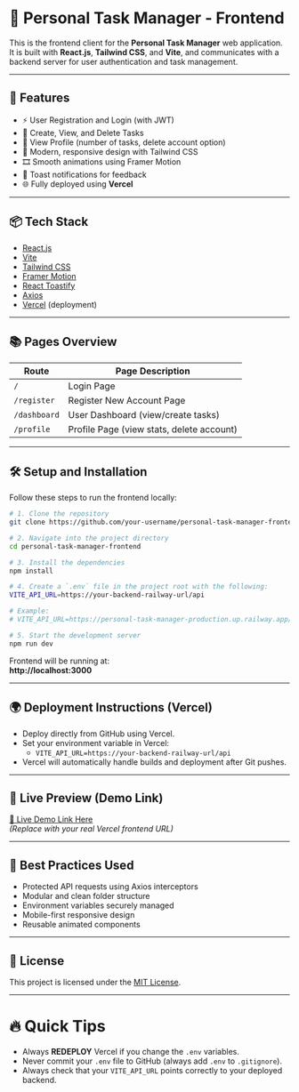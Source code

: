 # 🎨 Personal Task Manager - Frontend

This is the frontend client for the **Personal Task Manager** web application.  
It is built with **React.js**, **Tailwind CSS**, and **Vite**, and communicates with a backend server for user authentication and task management.

---

## 🚀 Features

- ⚡ User Registration and Login (with JWT)
- 📝 Create, View, and Delete Tasks
- 🧠 View Profile (number of tasks, delete account option)
- 🎨 Modern, responsive design with Tailwind CSS
- 🎞️ Smooth animations using Framer Motion
- 🔔 Toast notifications for feedback
- 🌐 Fully deployed using **Vercel**

---

## 📦 Tech Stack

- [React.js](https://react.dev/)
- [Vite](https://vitejs.dev/)
- [Tailwind CSS](https://tailwindcss.com/)
- [Framer Motion](https://www.framer.com/motion/)
- [React Toastify](https://fkhadra.github.io/react-toastify/)
- [Axios](https://axios-http.com/)
- [Vercel](https://vercel.com/) (deployment)

---

## 📚 Pages Overview

| Route         | Page Description                          |
|---------------|-------------------------------------------|
| `/`           | Login Page                                |
| `/register`   | Register New Account Page                 |
| `/dashboard`  | User Dashboard (view/create tasks)        |
| `/profile`    | Profile Page (view stats, delete account) |

---

## 🛠️ Setup and Installation

Follow these steps to run the frontend locally:

```bash
# 1. Clone the repository
git clone https://github.com/your-username/personal-task-manager-frontend.git

# 2. Navigate into the project directory
cd personal-task-manager-frontend

# 3. Install the dependencies
npm install

# 4. Create a `.env` file in the project root with the following:
VITE_API_URL=https://your-backend-railway-url/api

# Example:
# VITE_API_URL=https://personal-task-manager-production.up.railway.app/api

# 5. Start the development server
npm run dev
```

Frontend will be running at:  
**http://localhost:3000**

---

## 🌍 Deployment Instructions (Vercel)

- Deploy directly from GitHub using Vercel.
- Set your environment variable in Vercel:
  - `VITE_API_URL=https://your-backend-railway-url/api`
- Vercel will automatically handle builds and deployment after Git pushes.

---

## 📸 Live Preview (Demo Link)

[🔗 Live Demo Link Here](https://your-vercel-project-link.vercel.app/)  
*(Replace with your real Vercel frontend URL)*

---

## 📌 Best Practices Used

- Protected API requests using Axios interceptors
- Modular and clean folder structure
- Environment variables securely managed
- Mobile-first responsive design
- Reusable animated components

---

## 🤝 License

This project is licensed under the [MIT License](LICENSE).

---

# 🔥 Quick Tips

- Always **REDEPLOY** Vercel if you change the `.env` variables.
- Never commit your `.env` file to GitHub (always add `.env` to `.gitignore`).
- Always check that your `VITE_API_URL` points correctly to your deployed backend.
